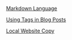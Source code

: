 [Markdown Language](https://help.ghost.org/hc/en-us/articles/224410728-Markdown-Guide)

[Using Tags in Blog Posts](https://codinfox.github.io/dev/2015/03/06/use-tags-and-categories-in-your-jekyll-based-github-pages/)

[Local Website Copy](http://localhost:4000/)
